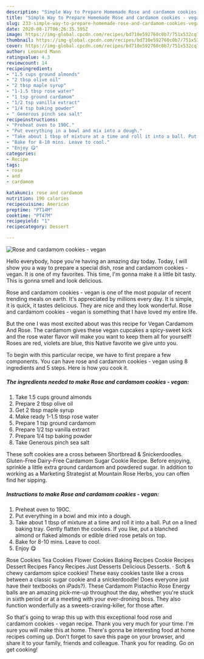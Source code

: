 ```yaml
---
description: "Simple Way to Prepare Homemade Rose and cardamom cookies - vegan"
title: "Simple Way to Prepare Homemade Rose and cardamom cookies - vegan"
slug: 233-simple-way-to-prepare-homemade-rose-and-cardamom-cookies-vegan
date: 2020-08-17T06:26:35.595Z
image: https://img-global.cpcdn.com/recipes/bd710e592760c0b7/751x532cq70/rose-and-cardamom-cookies-vegan-recipe-main-photo.jpg
thumbnail: https://img-global.cpcdn.com/recipes/bd710e592760c0b7/751x532cq70/rose-and-cardamom-cookies-vegan-recipe-main-photo.jpg
cover: https://img-global.cpcdn.com/recipes/bd710e592760c0b7/751x532cq70/rose-and-cardamom-cookies-vegan-recipe-main-photo.jpg
author: Leonard Mann
ratingvalue: 4.3
reviewcount: 14
recipeingredient:
- "1.5 cups ground almonds"
- "2 tbsp olive oil"
- "2 tbsp maple syrup"
- "1-1.5 tbsp rose water"
- "1 tsp ground cardamom"
- "1/2 tsp vanilla extract"
- "1/4 tsp baking powder"
- " Generous pinch sea salt"
recipeinstructions:
- "Preheat oven to 190C."
- "Put everything in a bowl and mix into a dough."
- "Take about 1 tbsp of mixture at a time and roll it into a ball. Put on a lined baking tray. Gently flatten the cookies. If you like, put a blanched almond or flaked almonds or edible dried rose petals on top."
- "Bake for 8-10 mins. Leave to cool."
- "Enjoy 😋"
categories:
- Recipe
tags:
- rose
- and
- cardamom

katakunci: rose and cardamom 
nutrition: 190 calories
recipecuisine: American
preptime: "PT14M"
cooktime: "PT47M"
recipeyield: "1"
recipecategory: Dessert

---
```



![Rose and cardamom cookies - vegan](https://img-global.cpcdn.com/recipes/bd710e592760c0b7/751x532cq70/rose-and-cardamom-cookies-vegan-recipe-main-photo.jpg)

Hello everybody, hope you're having an amazing day today. Today, I will show you a way to prepare a special dish, rose and cardamom cookies - vegan. It is one of my favorites. This time, I'm gonna make it a little bit tasty. This is gonna smell and look delicious.

Rose and cardamom cookies - vegan is one of the most popular of recent trending meals on earth. It's appreciated by millions every day. It is simple, it is quick, it tastes delicious. They are nice and they look wonderful. Rose and cardamom cookies - vegan is something that I have loved my entire life.

But the one I was most excited about was this recipe for Vegan Cardamom And Rose. The cardamom gives these vegan cupcakes a spicy-sweet kick and the rose water flavor will make you want to keep them all for yourself! Roses are red, violets are blue, this Native favorite we give unto you.


To begin with this particular recipe, we have to first prepare a few components. You can have rose and cardamom cookies - vegan using 8 ingredients and 5 steps. Here is how you cook it.

<!--inarticleads1-->

##### The ingredients needed to make Rose and cardamom cookies - vegan:

1. Take 1.5 cups ground almonds
1. Prepare 2 tbsp olive oil
1. Get 2 tbsp maple syrup
1. Make ready 1-1.5 tbsp rose water
1. Prepare 1 tsp ground cardamom
1. Prepare 1/2 tsp vanilla extract
1. Prepare 1/4 tsp baking powder
1. Take  Generous pinch sea salt


These soft cookies are a cross between Shortbread &amp; Snickerdoodles. Gluten-Free Dairy-Free Cardamom Sugar Cookie Recipe. Before enjoying, sprinkle a little extra ground cardamom and powdered sugar. In addition to working as a Marketing Strategist at Mountain Rose Herbs, you can often find her sipping. 

<!--inarticleads2-->

##### Instructions to make Rose and cardamom cookies - vegan:

1. Preheat oven to 190C.
1. Put everything in a bowl and mix into a dough.
1. Take about 1 tbsp of mixture at a time and roll it into a ball. Put on a lined baking tray. Gently flatten the cookies. If you like, put a blanched almond or flaked almonds or edible dried rose petals on top.
1. Bake for 8-10 mins. Leave to cool.
1. Enjoy 😋


Rose Cookies Tea Cookies Flower Cookies Baking Recipes Cookie Recipes Dessert Recipes Fancy Recipes Just Desserts Delicious Desserts. · Soft &amp; chewy cardamom spice cookies! These easy cookies taste like a cross between a classic sugar cookie and a snickerdoodle! Does everyone just have their textbooks on iPads?). These Cardamom Pistachio Rose Energy balls are an amazing pick-me-up throughout the day, whether you&#39;re stuck in sixth period or at a meeting with your ever-droning boss. They also function wonderfully as a sweets-craving-killer, for those after. 

So that's going to wrap this up with this exceptional food rose and cardamom cookies - vegan recipe. Thank you very much for your time. I'm sure you will make this at home. There's gonna be interesting food at home recipes coming up. Don't forget to save this page on your browser, and share it to your family, friends and colleague. Thank you for reading. Go on get cooking!
